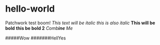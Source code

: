 # hello-world
Patchwork test boom!
*This text will be italic*
_this is also italic_
**This will be bold**
__this be bold 2__
*Comb**ine** Me*

#####Wow
#######HellYes
